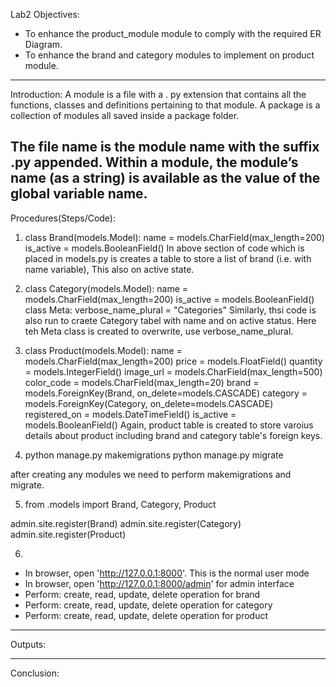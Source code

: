 Lab2 Objectives:

- To enhance the product_module module to comply with the required ER Diagram.
- To enhance the brand and category modules to implement on product module.

---

Introduction:
A module is a file with a . py extension that contains all the functions, classes and definitions pertaining to that module. A package is a collection of modules all saved inside a package folder.

## The file name is the module name with the suffix .py appended. Within a module, the module’s name (as a string) is available as the value of the global variable **name**.

Procedures(Steps/Code):

1.  class Brand(models.Model):
    name = models.CharField(max_length=200)
    is_active = models.BooleanField()
    In above section of code which is placed in models.py is creates a table to store a list of brand (i.e. with name variable), This also on active state.

2.  class Category(models.Model):
    name = models.CharField(max_length=200)
    is_active = models.BooleanField()
    class Meta:
    verbose_name_plural = "Categories"
    Similarly, thsi code is also run to craete Category tabel with name and on active status. Here teh Meta class is created to overwrite, use verbose_name_plural.

3.  class Product(models.Model):
    name = models.CharField(max_length=200)
    price = models.FloatField()
    quantity = models.IntegerField()
    image_url = models.CharField(max_length=500)
    color_code = models.CharField(max_length=20)
    brand = models.ForeignKey(Brand, on_delete=models.CASCADE)
    category = models.ForeignKey(Category, on_delete=models.CASCADE)
    registered_on = models.DateTimeField()
    is_active = models.BooleanField()
    Again, product table is created to store varoius details about product including brand and category table's foreign keys.

4.  python manage.py makemigrations
    python manage.py migrate

after creating any modules we need to perform makemigrations and migrate.

5.  from .models import Brand, Category, Product

admin.site.register(Brand)
admin.site.register(Category)
admin.site.register(Product)

6.

- In browser, open 'http://127.0.0.1:8000'. This is the normal user mode
- In browser, open 'http://127.0.0.1:8000/admin' for admin interface
- Perform: create, read, update, delete operation for brand
- Perform: create, read, update, delete operation for category
- Perform: create, read, update, delete operation for product

---

Outputs:

---

Conclusion:
